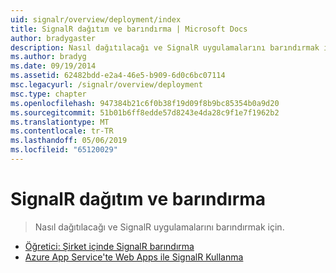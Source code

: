 ```yaml
---
uid: signalr/overview/deployment/index
title: SignalR dağıtım ve barındırma | Microsoft Docs
author: bradygaster
description: Nasıl dağıtılacağı ve SignalR uygulamalarını barındırmak için.
ms.author: bradyg
ms.date: 09/19/2014
ms.assetid: 62482bdd-e2a4-46e5-b909-6d0c6bc07114
msc.legacyurl: /signalr/overview/deployment
msc.type: chapter
ms.openlocfilehash: 947384b21c6f0b38f19d09f8b9bc85354b0a9d20
ms.sourcegitcommit: 51b01b6ff8edde57d8243e4da28c9f1e7f1962b2
ms.translationtype: MT
ms.contentlocale: tr-TR
ms.lasthandoff: 05/06/2019
ms.locfileid: "65120029"
---
```

# <a name="signalr-deployment-and-hosting"></a>SignalR dağıtım ve barındırma

> Nasıl dağıtılacağı ve SignalR uygulamalarını barındırmak için.

- [Öğretici: Şirket içinde SignalR barındırma](tutorial-signalr-self-host.md)
- [Azure App Service'te Web Apps ile SignalR Kullanma](using-signalr-with-azure-web-sites.md)
